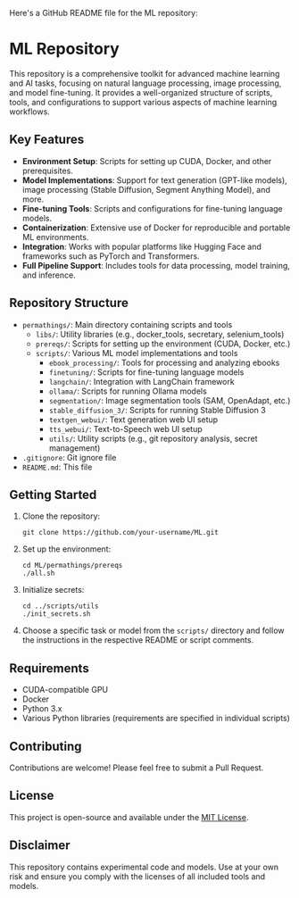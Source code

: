 Here's a GitHub README file for the ML repository:

# ML Repository

This repository is a comprehensive toolkit for advanced machine learning and AI tasks, focusing on natural language processing, image processing, and model fine-tuning. It provides a well-organized structure of scripts, tools, and configurations to support various aspects of machine learning workflows.

## Key Features

- **Environment Setup**: Scripts for setting up CUDA, Docker, and other prerequisites.
- **Model Implementations**: Support for text generation (GPT-like models), image processing (Stable Diffusion, Segment Anything Model), and more.
- **Fine-tuning Tools**: Scripts and configurations for fine-tuning language models.
- **Containerization**: Extensive use of Docker for reproducible and portable ML environments.
- **Integration**: Works with popular platforms like Hugging Face and frameworks such as PyTorch and Transformers.
- **Full Pipeline Support**: Includes tools for data processing, model training, and inference.

## Repository Structure

- `permathings/`: Main directory containing scripts and tools
  - `libs/`: Utility libraries (e.g., docker_tools, secretary, selenium_tools)
  - `prereqs/`: Scripts for setting up the environment (CUDA, Docker, etc.)
  - `scripts/`: Various ML model implementations and tools
    - `ebook_processing/`: Tools for processing and analyzing ebooks
    - `finetuning/`: Scripts for fine-tuning language models
    - `langchain/`: Integration with LangChain framework
    - `ollama/`: Scripts for running Ollama models
    - `segmentation/`: Image segmentation tools (SAM, OpenAdapt, etc.)
    - `stable_diffusion_3/`: Scripts for running Stable Diffusion 3
    - `textgen_webui/`: Text generation web UI setup
    - `tts_webui/`: Text-to-Speech web UI setup
    - `utils/`: Utility scripts (e.g., git repository analysis, secret management)
- `.gitignore`: Git ignore file
- `README.md`: This file

## Getting Started

1. Clone the repository:
   ```
   git clone https://github.com/your-username/ML.git
   ```

2. Set up the environment:
   ```
   cd ML/permathings/prereqs
   ./all.sh
   ```

3. Initialize secrets:
   ```
   cd ../scripts/utils
   ./init_secrets.sh
   ```

4. Choose a specific task or model from the `scripts/` directory and follow the instructions in the respective README or script comments.

## Requirements

- CUDA-compatible GPU
- Docker
- Python 3.x
- Various Python libraries (requirements are specified in individual scripts)

## Contributing

Contributions are welcome! Please feel free to submit a Pull Request.

## License

This project is open-source and available under the [MIT License](LICENSE).

## Disclaimer

This repository contains experimental code and models. Use at your own risk and ensure you comply with the licenses of all included tools and models.